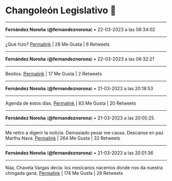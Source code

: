 # Changoleón Legislativo 🙈
*****
**Fernández Noroña** (**@fernandeznorona**) • 22-03-2023 a las 06:34:02
*****
¿Qué hizo?
[Permalink](https://twitter.com/fernandeznorona/status/1638549601488715779) | 28 Me Gusta | 6 Retweets
*****
**Fernández Noroña** (**@fernandeznorona**) • 22-03-2023 a las 06:32:21
*****
Besitos.
[Permalink](https://twitter.com/fernandeznorona/status/1638549178845474819) | 17 Me Gusta | 2 Retweets
*****
**Fernández Noroña** (**@fernandeznorona**) • 21-03-2023 a las 20:18:53
*****
Agenda de estos días.
[Permalink](https://twitter.com/fernandeznorona/status/1638394792546652160) | 83 Me Gusta | 20 Retweets
*****
**Fernández Noroña** (**@fernandeznorona**) • 21-03-2023 a las 20:05:25
*****
Me retiro a digerir la noticia. Demasiado pesar me causa. Descanse en paz Martha Nava.
[Permalink](https://twitter.com/fernandeznorona/status/1638391405159620608) | 264 Me Gusta | 32 Retweets
*****
**Fernández Noroña** (**@fernandeznorona**) • 21-03-2023 a las 20:01:36
*****
Naa, Chavela Vargas decía: los mexicanos nacemos donde nos da nuestra chingada gana.
[Permalink](https://twitter.com/fernandeznorona/status/1638390444815011840) | 174 Me Gusta | 28 Retweets
